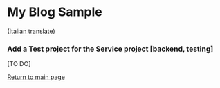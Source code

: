 # My Blog Sample  
([Italian translate](ErrorInTest_IT.md))  

### Add a Test project for the Service project [backend, testing]

[TO DO]  

[Return to main page](../README.md)  